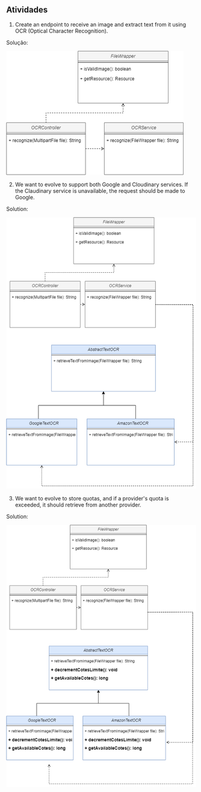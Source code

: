 ## Atividades

1. Create an endpoint to receive an image and extract text from it using OCR (Optical Character Recognition).

Solução:

![1SRP.png](images/1_SRP.png)

2. We want to evolve to support both Google and Cloudinary services.
   If the Claudinary service is unavailable, the request should be made to Google.

Solution:

![3 OCP.png](images/3_OCP.png)

3. We want to evolve to store quotas, and if a provider's quota is exceeded, it should retrieve from another provider.

Solution:

![4_NOT_LSP.png](images/4_NOT_LSP.png)


